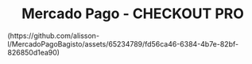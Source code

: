 <h1 align="center"> Mercado Pago - CHECKOUT PRO </h1>
(https://github.com/alisson-l/MercadoPagoBagisto/assets/65234789/fd56ca46-6384-4b7e-82bf-826850d1ea90)
